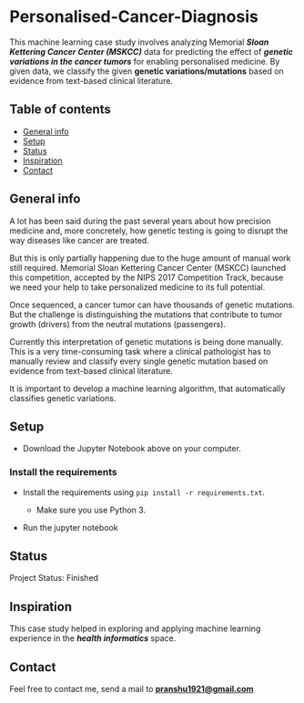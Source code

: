 # Personalised-Cancer-Diagnosis
This machine learning case study involves analyzing Memorial _**Sloan Kettering Cancer Center (MSKCC)**_ data for predicting the effect of _**genetic variations in the cancer tumors**_ for enabling personalised medicine.
By given data, we classify the given **genetic variations/mutations** based on evidence from text-based clinical literature.

## Table of contents
* [General info](#general-info)
* [Setup](#setup)
* [Status](#status)
* [Inspiration](#inspiration)
* [Contact](#contact)

## General info

A lot has been said during the past several years about how precision medicine and, more concretely, how genetic testing is going to disrupt the way diseases like cancer are treated.

But this is only partially happening due to the huge amount of manual work still required. Memorial Sloan Kettering Cancer Center (MSKCC) launched this competition, accepted by the NIPS 2017 Competition Track,  because we need your help to take personalized medicine to its full potential.

Once sequenced, a cancer tumor can have thousands of genetic mutations. But the challenge is distinguishing the mutations that contribute to tumor growth (drivers) from the neutral mutations (passengers). 

Currently this interpretation of genetic mutations is being done manually. This is a very time-consuming task where a clinical pathologist has to manually review and classify every single genetic mutation based on evidence from text-based clinical literature.

It is important to develop a machine learning algorithm, that automatically classifies genetic variations.


## Setup

* Download the Jupyter Notebook above on your computer.

### Install the requirements
 
* Install the requirements using `pip install -r requirements.txt`.
    * Make sure you use Python 3.
    
* Run the jupyter notebook

## Status
Project Status: Finished

## Inspiration
This case study helped in exploring and applying machine learning experience in the _**health informatics**_ space.
## Contact
Feel free to contact me, send a mail to **pranshu1921@gmail.com**
